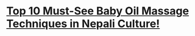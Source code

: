 # [Top 10 Must-See Baby Oil Massage Techniques in Nepali Culture!](https://www.youtube.com/watch?v=Zvq13erBk-w&list=PL4PHzyVXamrMgVukVgN3cvpsfprtaztbh&pp=gAQB)
